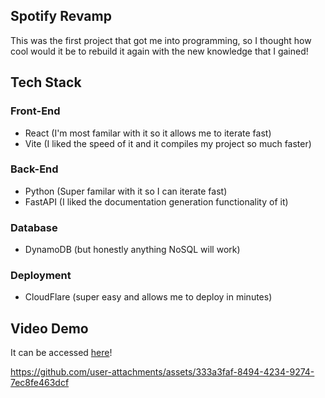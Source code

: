 ## Spotify Revamp

This was the first project that got me into programming, so I thought how cool would it be to rebuild it again with the new knowledge that I gained!

## Tech Stack

### Front-End

- React (I'm most familar with it so it allows me to iterate fast)
- Vite (I liked the speed of it and it compiles my project so much faster)

### Back-End

- Python (Super familar with it so I can iterate fast)
- FastAPI (I liked the documentation generation functionality of it)

### Database

- DynamoDB (but honestly anything NoSQL will work)

### Deployment

- CloudFlare (super easy and allows me to deploy in minutes)

## Video Demo

It can be accessed [here](https://spotify-revamp-bryanzhao.pages.dev/)!

https://github.com/user-attachments/assets/333a3faf-8494-4234-9274-7ec8fe463dcf
